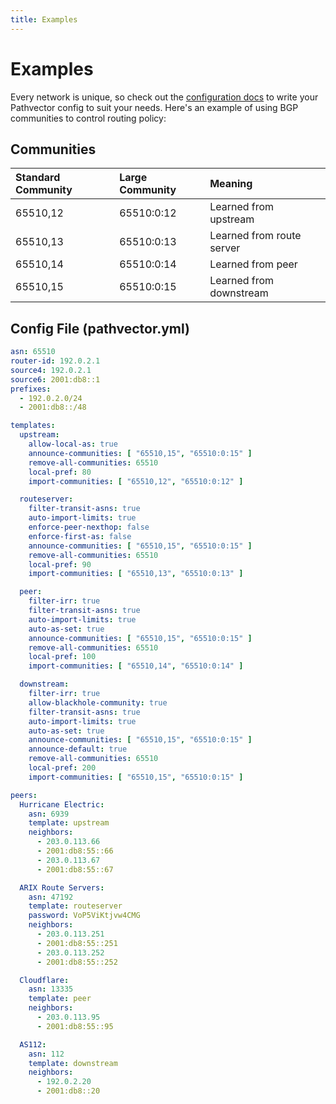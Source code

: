 ```yaml
---
title: Examples
---
```


# Examples

Every network is unique, so check out the [configuration docs](https://pathvector.io/docs/configuration) to write your
Pathvector config to suit your needs. Here's an example of using BGP communities to control routing policy:

## Communities

| Standard Community | Large Community | Meaning                   |
| :----------------- | :-------------- | :------------------------ |
| 65510,12           | 65510:0:12      | Learned from upstream     |
| 65510,13           | 65510:0:13      | Learned from route server |
| 65510,14           | 65510:0:14      | Learned from peer         |
| 65510,15           | 65510:0:15      | Learned from downstream   |

## Config File (pathvector.yml)

```yaml
asn: 65510
router-id: 192.0.2.1
source4: 192.0.2.1
source6: 2001:db8::1
prefixes:
  - 192.0.2.0/24
  - 2001:db8::/48

templates:
  upstream:
    allow-local-as: true
    announce-communities: [ "65510,15", "65510:0:15" ]
    remove-all-communities: 65510
    local-pref: 80
    import-communities: [ "65510,12", "65510:0:12" ]

  routeserver:
    filter-transit-asns: true
    auto-import-limits: true
    enforce-peer-nexthop: false
    enforce-first-as: false
    announce-communities: [ "65510,15", "65510:0:15" ]
    remove-all-communities: 65510
    local-pref: 90
    import-communities: [ "65510,13", "65510:0:13" ]

  peer:
    filter-irr: true
    filter-transit-asns: true
    auto-import-limits: true
    auto-as-set: true
    announce-communities: [ "65510,15", "65510:0:15" ]
    remove-all-communities: 65510
    local-pref: 100
    import-communities: [ "65510,14", "65510:0:14" ]

  downstream:
    filter-irr: true
    allow-blackhole-community: true
    filter-transit-asns: true
    auto-import-limits: true
    auto-as-set: true
    announce-communities: [ "65510,15", "65510:0:15" ]
    announce-default: true
    remove-all-communities: 65510
    local-pref: 200
    import-communities: [ "65510,15", "65510:0:15" ]

peers:
  Hurricane Electric:
    asn: 6939
    template: upstream
    neighbors:
      - 203.0.113.66
      - 2001:db8:55::66
      - 203.0.113.67
      - 2001:db8:55::67

  ARIX Route Servers:
    asn: 47192
    template: routeserver
    password: VoP5ViKtjvw4CMG
    neighbors:
      - 203.0.113.251
      - 2001:db8:55::251
      - 203.0.113.252
      - 2001:db8:55::252

  Cloudflare:
    asn: 13335
    template: peer
    neighbors:
      - 203.0.113.95
      - 2001:db8:55::95

  AS112:
    asn: 112
    template: downstream
    neighbors:
      - 192.0.2.20
      - 2001:db8::20
```
